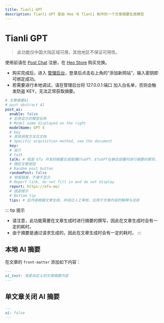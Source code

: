 ```yaml
---
title: Tianli GPT
description: Tianli GPT 是由 Heo 与 Tianli 制作的一个文章摘要生成模型
---
```


# Tianli GPT

> 此功能仅中国大陆区域可用，其他地区不保证可用性。

使用前请在 [Post Chat](https://ai.tianli0.top/?InviteID=OZ3Z0V2R) 注册，在 [Heo Store](https://store.zhheo.com/?cid=1&mid=2) 购买兑换。
* 购买完成后，进入 [管理后台](https://summary.zhheo.com/)，登录后点击右上角的“添加新网站”，输入密钥即可绑定成功。
* 若需要进行本地调试，请在管理后台将 127.0.0.1:端口 加入白名单，否则会触发防盗 KEY，无法正常获取摘要。

```yaml
# 文章摘要AI
# post abstract AI
post_ai:
  enable: false
  # 右侧显示的模型名称
  # Model name displayed on the right
  modelName: GPT 4
  # key
  # 具体获取方法见文档
  # Specific acquisition method, see the document
  key:
  # 自介
  # talk
  talk: # 我是 Efu 开发的摘要生成助理EfuGPT，EfuGPT在静态部署时进行摘要的撰写，并且在访客访问时通过EfuCorrection转译后的文本摘要实现工具。我在这里只负责已经生成的摘要显示，你无法与我直接沟通，但我可以回答一些预设的问题。
  # 随机文章按钮
  # Random post button
  randomPost: false
  # 举报链接，不填不显示
  # Report link, do not fill in and do not display
  report: https://efu.me/
  # 底部提示
  # Bottom tip
  tips: # 此内容根据文章生成，并经过人工审核，仅用于文章内容的解释与总结
```

::: tip 提示
* 请注意，此功能需要在文章生成时进行摘要的撰写，因此在文章生成时会有一定的耗时。
* 由于摘要是通过请求生成的，因此在文章生成时会有一定的耗时。
:::

## 本地 AI 摘要

在文章的 `front-matter` 添加如下内容：
```markdown
---
ai_text: 我是自定义的文章摘要内容
---
```

## 单文章关闭 AI 摘要

```markdown
---
ai: false
---
```
